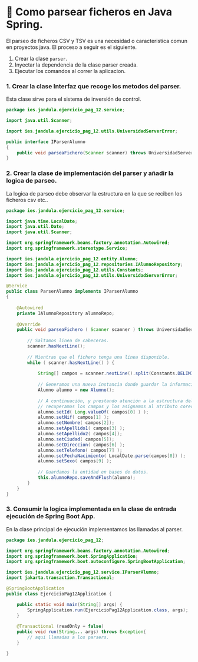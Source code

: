 # 📌 Como parsear ficheros en Java Spring.
El parseo de ficheros CSV y TSV es una necesidad o caracteristica comun en proyectos java. <!--Spring Boot ofrece distintas herramientas para esta tarea que son eficientes y faciles de implementar.-->
El proceso a seguir es el siguiente.
1. Crear la clase `parser`.
2. Inyectar la dependencia de la clase parser creada.
3. Ejecutar los comandos al correr la aplicacion.

   
### 1. Crear la clase Interfaz que recoge los metodos del parser.
Esta clase sirve para el sistema de inversión de control.
```java
package ies.jandula.ejercicio_pag_12.service;

import java.util.Scanner;

import ies.jandula.ejercicio_pag_12.utils.UniversidadServerError;

public interface IParserAlumno
{
	public void parseaFichero(Scanner scanner) throws UniversidadServerError ;
}
```
   
### 2. Crear la clase de implementación del parser y añadir la logica de parseo.
La logica de parseo debe observar la estructura en la que se reciben los ficheros csv etc.. 
```java
package ies.jandula.ejercicio_pag_12.service;

import java.time.LocalDate;
import java.util.Date;
import java.util.Scanner;

import org.springframework.beans.factory.annotation.Autowired;
import org.springframework.stereotype.Service;

import ies.jandula.ejercicio_pag_12.entity.Alumno;
import ies.jandula.ejercicio_pag_12.repositories.IAlumnoRepository;
import ies.jandula.ejercicio_pag_12.utils.Constants;
import ies.jandula.ejercicio_pag_12.utils.UniversidadServerError;

@Service
public class ParserAlumno implements IParserAlumno
{
	
	@Autowired
	private IAlumnoRepository alumnoRepo;
	
	@Override
	public void parseaFichero ( Scanner scanner ) throws UniversidadServerError{
		
		// Saltamos linea de cabeceras.
		scanner.hasNextLine();
		
		// Mientras que el fichero tenga una linea disponible.
		while ( scanner.hasNextLine() ) {
			
			String[] campos = scanner.nextLine().split(Constants.DELIMITADOR_CSV);
			
			// Generamos una nueva instancia donde guardar la información sacada del CSV.
			Alumno alumno = new Alumno();
			
			// A continuación, y prestando atención a la estructura del fichero, 
			// recuperamos los campos y los asignamos al atributo corerspondiente..
			alumno.setId( Long.valueOf( campos[0] ) );
			alumno.setNif( campos[1] );
			alumno.setNombre( campos[2]);
			alumno.setApellido1( campos[3] );
			alumno.setApellido2( campos[4]);
			alumno.setCiudad( campos[5]);
			alumno.setDireccion( campos[6] );
			alumno.setTelefono( campos[7] );
			alumno.setFechaNacimiento( LocalDate.parse(campos[8]) );
			alumno.setSexo( campos[9] );
			
			// Guardamos la entidad en bases de datos.
			this.alumnoRepo.saveAndFlush(alumno);
		}
	} 
}
```

### 3. Consumir la logica implementada en la clase de entrada ejecución de Spring Boot App.
En la clase principal de ejecución implementamos las llamadas al parser.

```java
package ies.jandula.ejercicio_pag_12;

import org.springframework.beans.factory.annotation.Autowired;
import org.springframework.boot.SpringApplication;
import org.springframework.boot.autoconfigure.SpringBootApplication;

import ies.jandula.ejercicio_pag_12.service.IParserAlumno;
import jakarta.transaction.Transactional;

@SpringBootApplication
public class EjercicioPag12Application {

	public static void main(String[] args) {
		SpringApplication.run(EjercicioPag12Application.class, args);
	}
	
	@Transactional (readOnly = false)
	public void run(String... args) throws Exception{
		// aqui llamadas a los parsers.
	}

}
```
